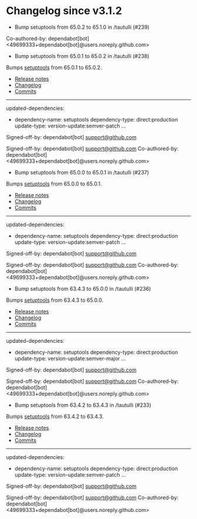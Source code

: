# Changelog since v3.1.2
- Bump setuptools from 65.0.2 to 65.1.0 in /tautulli (#239)

Co-authored-by: dependabot[bot] <49699333+dependabot[bot]@users.noreply.github.com> 
- Bump setuptools from 65.0.1 to 65.0.2 in /tautulli (#238)

Bumps [setuptools](https://github.com/pypa/setuptools) from 65.0.1 to 65.0.2.
- [Release notes](https://github.com/pypa/setuptools/releases)
- [Changelog](https://github.com/pypa/setuptools/blob/main/CHANGES.rst)
- [Commits](https://github.com/pypa/setuptools/compare/v65.0.1...v65.0.2)

---
updated-dependencies:
- dependency-name: setuptools
  dependency-type: direct:production
  update-type: version-update:semver-patch
...

Signed-off-by: dependabot[bot] <support@github.com>

Signed-off-by: dependabot[bot] <support@github.com>
Co-authored-by: dependabot[bot] <49699333+dependabot[bot]@users.noreply.github.com> 
- Bump setuptools from 65.0.0 to 65.0.1 in /tautulli (#237)

Bumps [setuptools](https://github.com/pypa/setuptools) from 65.0.0 to 65.0.1.
- [Release notes](https://github.com/pypa/setuptools/releases)
- [Changelog](https://github.com/pypa/setuptools/blob/main/CHANGES.rst)
- [Commits](https://github.com/pypa/setuptools/compare/v65.0.0...v65.0.1)

---
updated-dependencies:
- dependency-name: setuptools
  dependency-type: direct:production
  update-type: version-update:semver-patch
...

Signed-off-by: dependabot[bot] <support@github.com>

Signed-off-by: dependabot[bot] <support@github.com>
Co-authored-by: dependabot[bot] <49699333+dependabot[bot]@users.noreply.github.com> 
- Bump setuptools from 63.4.3 to 65.0.0 in /tautulli (#236)

Bumps [setuptools](https://github.com/pypa/setuptools) from 63.4.3 to 65.0.0.
- [Release notes](https://github.com/pypa/setuptools/releases)
- [Changelog](https://github.com/pypa/setuptools/blob/main/CHANGES.rst)
- [Commits](https://github.com/pypa/setuptools/compare/v63.4.3...v65.0.0)

---
updated-dependencies:
- dependency-name: setuptools
  dependency-type: direct:production
  update-type: version-update:semver-major
...

Signed-off-by: dependabot[bot] <support@github.com>

Signed-off-by: dependabot[bot] <support@github.com>
Co-authored-by: dependabot[bot] <49699333+dependabot[bot]@users.noreply.github.com> 
- Bump setuptools from 63.4.2 to 63.4.3 in /tautulli (#233)

Bumps [setuptools](https://github.com/pypa/setuptools) from 63.4.2 to 63.4.3.
- [Release notes](https://github.com/pypa/setuptools/releases)
- [Changelog](https://github.com/pypa/setuptools/blob/main/CHANGES.rst)
- [Commits](https://github.com/pypa/setuptools/compare/v63.4.2...v63.4.3)

---
updated-dependencies:
- dependency-name: setuptools
  dependency-type: direct:production
  update-type: version-update:semver-patch
...

Signed-off-by: dependabot[bot] <support@github.com>

Signed-off-by: dependabot[bot] <support@github.com>
Co-authored-by: dependabot[bot] <49699333+dependabot[bot]@users.noreply.github.com> 
